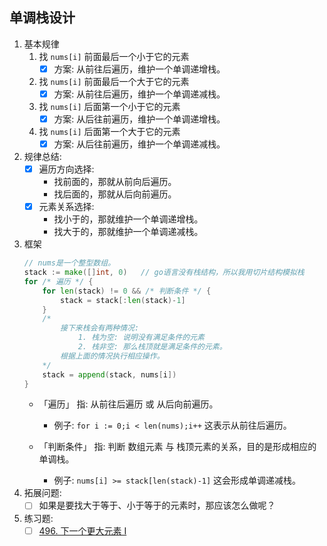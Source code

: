 
## 单调栈设计
1. 基本规律
	  1. 找 `nums[i]` 前面最后一个小于它的元素
	      - [x] 方案: 从前往后遍历，维护一个单调递增栈。
	  2. 找 `nums[i]` 前面最后一个大于它的元素
	      - [x] 方案: 从前往后遍历，维护一个单调递减栈。
	  3. 找 `nums[i]` 后面第一个小于它的元素
	      - [x] 方案: 从后往前遍历，维护一个单调递增栈。
	  4. 找 `nums[i]` 后面第一个大于它的元素
	      - [x] 方案: 从后往前遍历，维护一个单调递减栈。
2. 规律总结: 
    - [x] 遍历方向选择: 
        - 找前面的，那就从前向后遍历。
        - 找后面的，那就从后向前遍历。
    - [x] 元素关系选择: 
        - 找小于的，那就维护一个单调递增栈。
        - 找大于的，那就维护一个单调递减栈。
3. 框架
    ```go
    // nums是一个整型数组。
    stack := make([]int, 0)   // go语言没有栈结构，所以我用切片结构模拟栈
    for /* 遍历 */ {
        for len(stack) != 0 && /* 判断条件 */ {
            stack = stack[:len(stack)-1]
        }
        /*
            接下来栈会有两种情况:
                1. 栈为空: 说明没有满足条件的元素
                2. 栈非空: 那么栈顶就是满足条件的元素。 
            根据上面的情况执行相应操作。
        */
        stack = append(stack, nums[i])
    }
    ```
    - 「遍历」 指: 从前往后遍历 或 从后向前遍历。
        - 例子: `for i := 0;i < len(nums);i++` 这表示从前往后遍历。
    
    - 「判断条件」 指: 判断 数组元素 与 栈顶元素的关系，目的是形成相应的单调栈。
        - 例子: `nums[i] >= stack[len(stack)-1]` 这会形成单调递减栈。
4. 拓展问题:
    - [ ] 如果是要找大于等于、小于等于的元素时，那应该怎么做呢？
5. 练习题:
    - [ ] [496. 下一个更大元素 I](https://leetcode-cn.com/problems/next-greater-element-i/)
